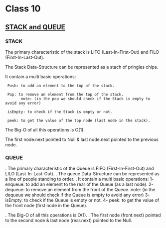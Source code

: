# Class 10


##  [STACK and QUEUE](https://codefellows.github.io/common_curriculum/data_structures_and_algorithms/Code_401/class-10/resources/stacks_and_queues.html)



### STACK

The primary characteristic of the stack is LIFO (Last-In-First-Out) and FILO (First-In-Last-Out).

The Stack Data-Structure can be represented as a stach of pringles chips.

It contain a multi basic operations:

     Push: to add an element to the top of the stack.

     Pop: to remove an element from the top of the stack.
           note: (in the pop we should check if the Stack is empty to avoid any error)

     isEmpty: to check if the Stack is empty or not.

     peek: to get the value of the top node (last node in the stack).

The Big-O of all this operations is O(1).

The first node.next pointed to Null & last node.next pointed to the previous node.


[](./assets/stack.png)




### QUEUE

. The primary characteristic of the Queue is FIFO (First-In-First-Out) and LILO (Last-In-Last-Out).
. The queue Data-Structure can be represented as a line of people standing to order.
. It contain a multi basic operations:
    1- enqueue: to add an element to the rear of the Queue (as a last node).
    2- dequeue: to remove an element from the front of the Queue.
           note: (in the dequeue we should check if the Queue is empty to avoid any error)
    3- isEmpty: to check if the Queue is empty or not.
    4- peek: to get the value of the front node (first node in the Queue).

. The Big-O of all this operations is O(1).
. The first node (front.next) pointed to the second node & last node (rear.next) pointed to the Null.

[](./assets/queue.png)
